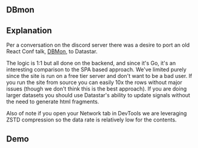 ## DBmon

## Explanation

Per a conversation on the discord server there was a desire to port an old React Conf talk, [DBMon](https://conf2015.reactjs.org/schedule.html#hype), to Datastar.

The logic is 1:1 but all done on the backend, and since it's Go, it's an interesting comparison to the SPA based approach.  We've limited purely since the site is run on a free tier server and don't want to be a bad user.  If you run the site from source you can easily 10x the rows without major issues (though we don't think this is the best approach).  If you are doing larger datasets you should use Datastar's ability to update signals without the need to generate html fragments.

Also of note if you open your Network tab in DevTools we are leveraging ZSTD compression so the data rate is relatively low for the contents.

## Demo

<div
    id="contents"
    data-on-load="get('/examples/dbmon/contents')"
>
</div>

